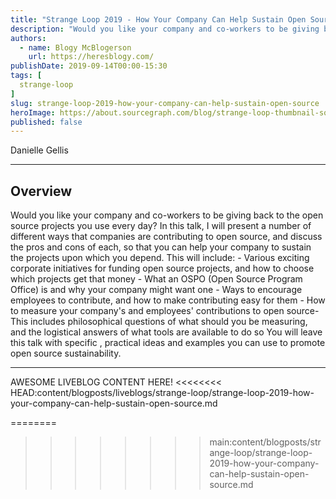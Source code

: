 ```yaml
---
title: "Strange Loop 2019 - How Your Company Can Help Sustain Open Source"
description: "Would you like your company and co-workers to be giving back to the open source projects you use every day? In this talk, I will present a number of different ways that companies are contributing to open source, and discuss the pros and cons of each, so that you can help your company to sustain the projects upon which you depend. This will include: - Various exciting corporate initiatives for funding open source projects, and how to choose which projects get that money - What an OSPO (Open Source Program Office) is and why your company might want one - Ways to encourage employees to contribute, and how to make contributing easy for them - How to measure your company's and employees' contributions to open source- This includes philosophical questions of what should you be measuring, and the logistical answers of what tools are available to do so You will leave this talk with specific , practical ideas and examples you can use to promote open source sustainability."
authors:
  - name: Blogy McBlogerson
    url: https://heresblogy.com/
publishDate: 2019-09-14T00:00-15:30
tags: [
  strange-loop
]
slug: strange-loop-2019-how-your-company-can-help-sustain-open-source
heroImage: https://about.sourcegraph.com/blog/strange-loop-thumbnail-square-v2.jpg
published: false
---
```


<div className="container p-0 liveblog-presenters d-flex w-100 text-center">
  <div className="row m-0 w-100">
      <p className=" mr-12 m-0 w-100">
        <span className="liveblog-presenters__name">Danielle Gellis</span>
        <a href="https://twitter.com/danisyellis" target="_blank" title="Twitter"><i className="fa fa-twitter pr-2"></i></a>
        <a href="https://github.com/danisyellis" target="_blank" title="GitHub"><i className="fa fa-github pr-2"></i></a>
      </p>
  </div>
</div>

---

## Overview

Would you like your company and co-workers to be giving back to the open source projects you use every day? In this talk, I will present a number of different ways that companies are contributing to open source, and discuss the pros and cons of each, so that you can help your company to sustain the projects upon which you depend. This will include: - Various exciting corporate initiatives for funding open source projects, and how to choose which projects get that money - What an OSPO (Open Source Program Office) is and why your company might want one - Ways to encourage employees to contribute, and how to make contributing easy for them - How to measure your company's and employees' contributions to open source- This includes philosophical questions of what should you be measuring, and the logistical answers of what tools are available to do so You will leave this talk with specific , practical ideas and examples you can use to promote open source sustainability.

---

AWESOME LIVEBLOG CONTENT HERE!
<<<<<<<< HEAD:content/blogposts/liveblogs/strange-loop/strange-loop-2019-how-your-company-can-help-sustain-open-source.md

<!-- Note on images
  Images (e.g. my_image.jpg) should be put in the `website/static/blog/strange-loop-2019` directory, with the path to the image in your post being `/blog/strange-loop-2019/my_image.jpg`. If you'd rather host the images somewhere else for ease of use, that's fine too.

  Please also try to keep your images to a reasonable size by:
    - Using JPEG compression, unless image is mostly solid color
    - JPEG compression set between 60%-80%
    - Resizing the image to be no wider then 750px
    - If PNG, use a tool like ImageOptim (https://imageoptim.com/mac) to optimize the file size

  I suggest re-sizing and compressing all the images in one batch as a last step.
-->
========
>>>>>>>> main:content/blogposts/strange-loop/strange-loop-2019-how-your-company-can-help-sustain-open-source.md
